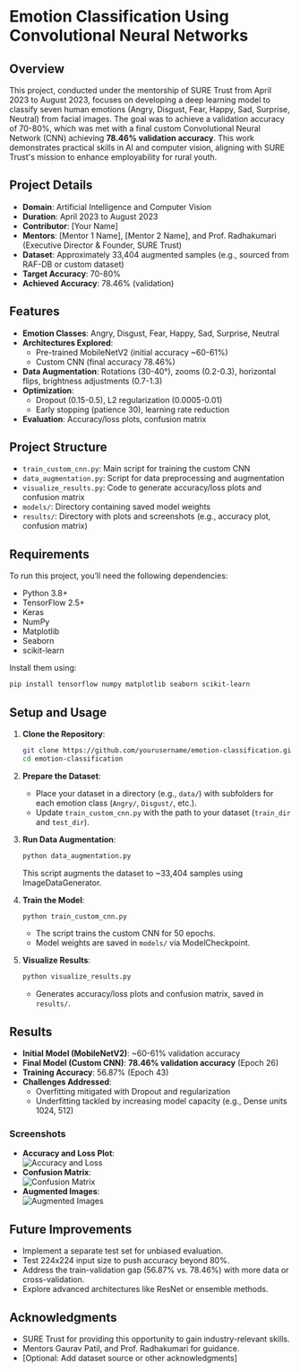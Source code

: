 # Emotion Classification Using Convolutional Neural Networks

## Overview
This project, conducted under the mentorship of SURE Trust from April 2023 to August 2023, focuses on developing a deep learning model to classify seven human emotions (Angry, Disgust, Fear, Happy, Sad, Surprise, Neutral) from facial images. The goal was to achieve a validation accuracy of 70-80%, which was met with a final custom Convolutional Neural Network (CNN) achieving **78.46% validation accuracy**. This work demonstrates practical skills in AI and computer vision, aligning with SURE Trust's mission to enhance employability for rural youth.

## Project Details
- **Domain**: Artificial Intelligence and Computer Vision
- **Duration**: April 2023 to August 2023
- **Contributor**: [Your Name]
- **Mentors**: [Mentor 1 Name], [Mentor 2 Name], and Prof. Radhakumari (Executive Director & Founder, SURE Trust)
- **Dataset**: Approximately 33,404 augmented samples (e.g., sourced from RAF-DB or custom dataset)
- **Target Accuracy**: 70-80%
- **Achieved Accuracy**: 78.46% (validation)

## Features
- **Emotion Classes**: Angry, Disgust, Fear, Happy, Sad, Surprise, Neutral
- **Architectures Explored**:
  - Pre-trained MobileNetV2 (initial accuracy ~60-61%)
  - Custom CNN (final accuracy 78.46%)
- **Data Augmentation**: Rotations (30-40°), zooms (0.2-0.3), horizontal flips, brightness adjustments (0.7-1.3)
- **Optimization**:
  - Dropout (0.15-0.5), L2 regularization (0.0005-0.01)
  - Early stopping (patience 30), learning rate reduction
- **Evaluation**: Accuracy/loss plots, confusion matrix

## Project Structure
- `train_custom_cnn.py`: Main script for training the custom CNN
- `data_augmentation.py`: Script for data preprocessing and augmentation
- `visualize_results.py`: Code to generate accuracy/loss plots and confusion matrix
- `models/`: Directory containing saved model weights
- `results/`: Directory with plots and screenshots (e.g., accuracy plot, confusion matrix)

## Requirements
To run this project, you’ll need the following dependencies:
- Python 3.8+
- TensorFlow 2.5+
- Keras
- NumPy
- Matplotlib
- Seaborn
- scikit-learn

Install them using:
```bash
pip install tensorflow numpy matplotlib seaborn scikit-learn
```

## Setup and Usage
1. **Clone the Repository**:
   ```bash
   git clone https://github.com/yourusername/emotion-classification.git
   cd emotion-classification
   ```

2. **Prepare the Dataset**:
   - Place your dataset in a directory (e.g., `data/`) with subfolders for each emotion class (`Angry/`, `Disgust/`, etc.).
   - Update `train_custom_cnn.py` with the path to your dataset (`train_dir` and `test_dir`).

3. **Run Data Augmentation**:
   ```bash
   python data_augmentation.py
   ```
   This script augments the dataset to ~33,404 samples using ImageDataGenerator.

4. **Train the Model**:
   ```bash
   python train_custom_cnn.py
   ```
   - The script trains the custom CNN for 50 epochs.
   - Model weights are saved in `models/` via ModelCheckpoint.

5. **Visualize Results**:
   ```bash
   python visualize_results.py
   ```
   - Generates accuracy/loss plots and confusion matrix, saved in `results/`.

## Results
- **Initial Model (MobileNetV2)**: ~60-61% validation accuracy
- **Final Model (Custom CNN)**: **78.46% validation accuracy** (Epoch 26)
- **Training Accuracy**: 56.87% (Epoch 43)
- **Challenges Addressed**:
  - Overfitting mitigated with Dropout and regularization
  - Underfitting tackled by increasing model capacity (e.g., Dense units 1024, 512)

### Screenshots
- **Accuracy and Loss Plot**:  
  ![Accuracy and Loss](results/accuracy_loss_plot.png)  
- **Confusion Matrix**:  
  ![Confusion Matrix](results/confusion_matrix.png)  
- **Augmented Images**:  
  ![Augmented Images](results/augmented_images.png)

## Future Improvements
- Implement a separate test set for unbiased evaluation.
- Test 224x224 input size to push accuracy beyond 80%.
- Address the train-validation gap (56.87% vs. 78.46%) with more data or cross-validation.
- Explore advanced architectures like ResNet or ensemble methods.

## Acknowledgments
- SURE Trust for providing this opportunity to gain industry-relevant skills.
- Mentors Gaurav Patil, and Prof. Radhakumari for guidance.
- [Optional: Add dataset source or other acknowledgments]


